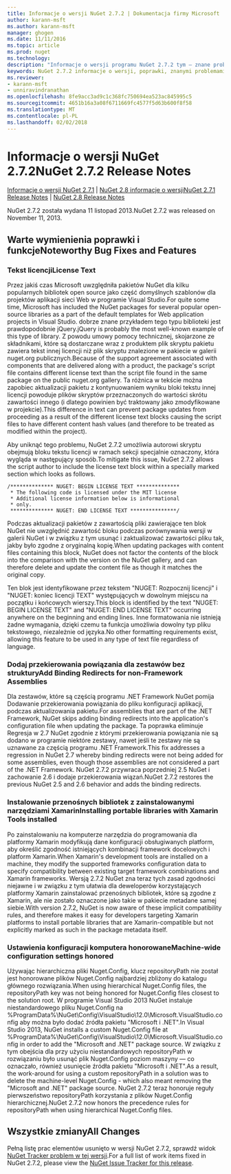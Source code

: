 ```yaml
---
title: Informacje o wersji NuGet 2.7.2 | Dokumentacja firmy Microsoft
author: karann-msft
ms.author: karann-msft
manager: ghogen
ms.date: 11/11/2016
ms.topic: article
ms.prod: nuget
ms.technology: 
description: "Informacje o wersji programu NuGet 2.7.2 tym — znane problemy, poprawki, dodatkowe funkcje i dcr."
keywords: NuGet 2.7.2 informacje o wersji, poprawki, znanymi problemami, nowe funkcje, dcr
ms.reviewer:
- karann-msft
- unniravindranathan
ms.openlocfilehash: 8fe9acc3ad9c1c368fc750694ea523ac845995c5
ms.sourcegitcommit: 4651b16a3a08f6711669fc4577f5d63b600f8f58
ms.translationtype: MT
ms.contentlocale: pl-PL
ms.lasthandoff: 02/02/2018
---
```

# <a name="nuget-272-release-notes"></a><span data-ttu-id="efe5f-104">Informacje o wersji NuGet 2.7.2</span><span class="sxs-lookup"><span data-stu-id="efe5f-104">NuGet 2.7.2 Release Notes</span></span>

<span data-ttu-id="efe5f-105">[Informacje o wersji NuGet 2.7.1](../release-notes/nuget-2.7.1.md) | [NuGet 2.8 informacje o wersji](../release-notes/nuget-2.8.md)</span><span class="sxs-lookup"><span data-stu-id="efe5f-105">[NuGet 2.7.1 Release Notes](../release-notes/nuget-2.7.1.md) | [NuGet 2.8 Release Notes](../release-notes/nuget-2.8.md)</span></span>

<span data-ttu-id="efe5f-106">NuGet 2.7.2 została wydana 11 listopad 2013.</span><span class="sxs-lookup"><span data-stu-id="efe5f-106">NuGet 2.7.2 was released on November 11, 2013.</span></span>

## <a name="noteworthy-bug-fixes-and-features"></a><span data-ttu-id="efe5f-107">Warte wymienienia poprawki i funkcje</span><span class="sxs-lookup"><span data-stu-id="efe5f-107">Noteworthy Bug Fixes and Features</span></span>

### <a name="license-text"></a><span data-ttu-id="efe5f-108">Tekst licencji</span><span class="sxs-lookup"><span data-stu-id="efe5f-108">License Text</span></span>
<span data-ttu-id="efe5f-109">Przez jakiś czas Microsoft uwzględniła pakietów NuGet dla kilku popularnych bibliotek open source jako część domyślnych szablonów dla projektów aplikacji sieci Web w programie Visual Studio.</span><span class="sxs-lookup"><span data-stu-id="efe5f-109">For quite some time, Microsoft has included the NuGet packages for several popular open-source libraries as a part of the default templates for Web application projects in Visual Studio.</span></span> <span data-ttu-id="efe5f-110">dobrze znane przykładem tego typu biblioteki jest prawdopodobnie jQuery.</span><span class="sxs-lookup"><span data-stu-id="efe5f-110">jQuery is probably the most well-known example of this type of library.</span></span> <span data-ttu-id="efe5f-111">Z powodu umowy pomocy technicznej, skojarzone ze składnikami, które są dostarczane wraz z produktem plik skryptu pakietu zawiera tekst innej licencji niż plik skryptu znalezione w pakiecie w galerii nuget.org publicznych.</span><span class="sxs-lookup"><span data-stu-id="efe5f-111">Because of the support agreement associated with components that are delivered along with a product, the package's script file contains different license text than the script file found in the same package on the public nuget.org gallery.</span></span> <span data-ttu-id="efe5f-112">Ta różnica w tekście można zapobiec aktualizacji pakietu z kontynuowaniem wyniku bloki tekstu innej licencji powoduje plików skryptów przeznaczonych do wartości skrótu zawartości innego (i dlatego powinien być traktowany jako zmodyfikowane w projekcie).</span><span class="sxs-lookup"><span data-stu-id="efe5f-112">This difference in text can prevent package updates from proceeding as a result of the different license text blocks causing the script files to have different content hash values (and therefore to be treated as modified within the project).</span></span>

<span data-ttu-id="efe5f-113">Aby uniknąć tego problemu, NuGet 2.7.2 umożliwia autorowi skryptu obejmują bloku tekstu licencji w ramach sekcji specjalnie oznaczony, która wygląda w następujący sposób.</span><span class="sxs-lookup"><span data-stu-id="efe5f-113">To mitigate this issue, NuGet 2.7.2 allows the script author to include the license text block within a specially marked section which looks as follows.</span></span>

    /************** NUGET: BEGIN LICENSE TEXT **************
     * The following code is licensed under the MIT license
     * Additional license information below is informational
     * only.
     ************** NUGET: END LICENSE TEXT ***************/

<span data-ttu-id="efe5f-114">Podczas aktualizacji pakietów z zawartością pliki zawierające ten blok NuGet nie uwzględnić zawartość bloku podczas porównywania wersji w galerii NuGet i w związku z tym usunąć i zaktualizować zawartości pliku tak, jakby było zgodne z oryginalną kopię.</span><span class="sxs-lookup"><span data-stu-id="efe5f-114">When updating packages with content files containing this block, NuGet does not factor the contents of the block into the comparison with the version on the NuGet gallery, and can therefore delete and update the content file as though it matches the original copy.</span></span>

<span data-ttu-id="efe5f-115">Ten blok jest identyfikowane przez tekstem "NUGET: Rozpocznij licencji" i "NUGET: koniec licencji TEXT" występujących w dowolnym miejscu na początku i końcowych wierszy.</span><span class="sxs-lookup"><span data-stu-id="efe5f-115">This block is identified by the text "NUGET: BEGIN LICENSE TEXT" and "NUGET: END LICENSE TEXT" occurring anywhere on the beginning and ending lines.</span></span>  <span data-ttu-id="efe5f-116">Inne formatowania nie istnieją żadne wymagania, dzięki czemu ta funkcja umożliwia dowolny typ pliku tekstowego, niezależnie od języka.</span><span class="sxs-lookup"><span data-stu-id="efe5f-116">No other formatting requirements exist, allowing this feature to be used in any type of text file regardless of language.</span></span>

### <a name="add-binding-redirects-for-non-framework-assemblies"></a><span data-ttu-id="efe5f-117">Dodaj przekierowania powiązania dla zestawów bez struktury</span><span class="sxs-lookup"><span data-stu-id="efe5f-117">Add Binding Redirects for non-Framework Assemblies</span></span>
<span data-ttu-id="efe5f-118">Dla zestawów, które są częścią programu .NET Framework NuGet pomija Dodawanie przekierowania powiązania do pliku konfiguracji aplikacji, podczas aktualizowania pakietu.</span><span class="sxs-lookup"><span data-stu-id="efe5f-118">For assemblies that are part of the .NET Framework, NuGet skips adding binding redirects into the application's configuration file when updating the package.</span></span> <span data-ttu-id="efe5f-119">Ta poprawka eliminuje Regresja w 2.7 NuGet zgodnie z którymi przekierowania powiązania nie są dodano w programie niektóre zestawy, nawet jeśli te zestawy nie są uznawane za częścią programu .NET Framework.</span><span class="sxs-lookup"><span data-stu-id="efe5f-119">This fix addresses a regression in NuGet 2.7 whereby binding redirects were not being added for some assemblies, even though those assemblies are not considered a part of the .NET Framework.</span></span> <span data-ttu-id="efe5f-120">NuGet 2.7.2 przywraca poprzedniej 2.5 NuGet i zachowanie 2.6 i dodaje przekierowania wiązań.</span><span class="sxs-lookup"><span data-stu-id="efe5f-120">NuGet 2.7.2 restores the previous NuGet 2.5 and 2.6 behavior and adds the binding redirects.</span></span>

### <a name="installing-portable-libraries-with-xamarin-tools-installed"></a><span data-ttu-id="efe5f-121">Instalowanie przenośnych bibliotek z zainstalowanymi narzędziami Xamarin</span><span class="sxs-lookup"><span data-stu-id="efe5f-121">Installing portable libraries with Xamarin Tools installed</span></span>
<span data-ttu-id="efe5f-122">Po zainstalowaniu na komputerze narzędzia do programowania dla platformy Xamarin modyfikują dane konfiguracji obsługiwanych platform, aby określić zgodność istniejących kombinacji framework docelowych i platform Xamarin.</span><span class="sxs-lookup"><span data-stu-id="efe5f-122">When Xamarin's development tools are installed on a machine, they modify the supported frameworks configuration data to specify compatibility between existing target framework combinations and Xamarin frameworks.</span></span> <span data-ttu-id="efe5f-123">Wersją 2.7.2 NuGet zna teraz tych zasad zgodności niejawne i w związku z tym ułatwia dla deweloperów korzystających platformy Xamarin zainstalować przenośnych bibliotek, które są zgodne z Xamarin, ale nie zostało oznaczone jako takie w pakiecie metadane samej siebie.</span><span class="sxs-lookup"><span data-stu-id="efe5f-123">With version 2.7.2, NuGet is now aware of these implicit compatibility rules, and therefore makes it easy for developers targeting Xamarin platforms to install portable libraries that are Xamarin-compatible but not explicitly marked as such in the package metadata itself.</span></span>

### <a name="machine-wide-configuration-settings-honored"></a><span data-ttu-id="efe5f-124">Ustawienia konfiguracji komputera honorowane</span><span class="sxs-lookup"><span data-stu-id="efe5f-124">Machine-wide configuration settings honored</span></span>
<span data-ttu-id="efe5f-125">Używając hierarchiczna pliki Nuget.Config, klucz repositoryPath nie został jest honorowane plików Nuget.Config najbardziej zbliżony do katalogu głównego rozwiązania.</span><span class="sxs-lookup"><span data-stu-id="efe5f-125">When using hierarchical Nuget.Config files, the repositoryPath key was not being honored for Nuget.Config files closest to the solution root.</span></span> <span data-ttu-id="efe5f-126">W programie Visual Studio 2013 NuGet instaluje niestandardowego pliku Nuget.Config na %ProgramData%\NuGet\Config\VisualStudio\12.0\Microsoft.VisualStudio.config aby można było dodać źródła pakietu "Microsoft i .NET".</span><span class="sxs-lookup"><span data-stu-id="efe5f-126">In Visual Studio 2013, NuGet installs a custom Nuget.Config file at %ProgramData%\NuGet\Config\VisualStudio\12.0\Microsoft.VisualStudio.config in order to add the "Microsoft and .NET" package source.</span></span> <span data-ttu-id="efe5f-127">W związku z tym obejścia dla przy użyciu niestandardowych repositoryPath w rozwiązaniu było usunąć plik Nuget.Config poziom maszyny — co oznaczało, również usunięcie źródła pakietu "Microsoft i .NET".</span><span class="sxs-lookup"><span data-stu-id="efe5f-127">As a result, the work-around for using a custom repositoryPath in a solution was to delete the machine-level Nuget.Config - which also meant removing the "Microsoft and .NET" package source.</span></span> <span data-ttu-id="efe5f-128">NuGet 2.7.2 teraz honoruje reguły pierwszeństwo repositoryPath korzystania z plików Nuget.Config hierarchicznej.</span><span class="sxs-lookup"><span data-stu-id="efe5f-128">NuGet 2.7.2 now honors the precedence rules for repositoryPath when using hierarchical Nuget.Config files.</span></span>

## <a name="all-changes"></a><span data-ttu-id="efe5f-129">Wszystkie zmiany</span><span class="sxs-lookup"><span data-stu-id="efe5f-129">All Changes</span></span>
<span data-ttu-id="efe5f-130">Pełną listę prac elementów usunięto w wersji NuGet 2.7.2, sprawdź widok [NuGet Tracker problem w tej wersji](https://nuget.codeplex.com/workitem/list/advanced?keyword=&status=All&type=All&priority=All&release=NuGet%202.7.2&assignedTo=All&component=All&sortField=LastUpdatedDate&sortDirection=Descending&page=0&reasonClosed=Fixed).</span><span class="sxs-lookup"><span data-stu-id="efe5f-130">For a full list of work items fixed in NuGet 2.7.2, please view the [NuGet Issue Tracker for this release](https://nuget.codeplex.com/workitem/list/advanced?keyword=&status=All&type=All&priority=All&release=NuGet%202.7.2&assignedTo=All&component=All&sortField=LastUpdatedDate&sortDirection=Descending&page=0&reasonClosed=Fixed).</span></span>

